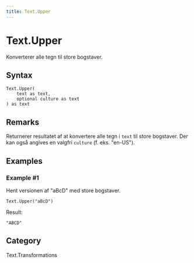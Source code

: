 ```yaml
---
title: Text.Upper
---
```


# Text.Upper


Konverterer alle tegn til store bogstaver.


## Syntax

```powerquery
Text.Upper(
    text as text,
    optional culture as text
) as text
```


## Remarks

Returnerer resultatet af at konvertere alle tegn i <code>text</code> til store bogstaver. Der kan også angives en valgfri <code>culture</code> (f. eks. "en-US").


## Examples

### Example #1 
Hent versionen af &#34;aBcD&#34; med store bogstaver.
```powerquery
Text.Upper("aBcD")
```

Result: 
```powerquery
"ABCD"
```




## Category
Text.Transformations
